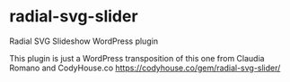 # radial-svg-slider
Radial SVG Slideshow WordPress plugin

This plugin is just a WordPress transposition of this one from Claudia Romano and CodyHouse.co https://codyhouse.co/gem/radial-svg-slider/
